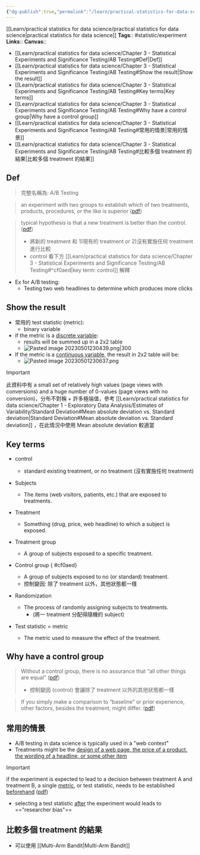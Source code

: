 ```yaml
---
{"dg-publish":true,"permalink":"/learn/practical-statistics-for-data-science/chapter-3-statistical-experiments-and-significance-testing/ab-testing/"}
---
```


[[Learn/practical statistics for data science/practical statistics for data science\|practical statistics for data science]]
**Tags**:: #statistic/experiment
**Links**:: 
**Canvas**:: 

- [[Learn/practical statistics for data science/Chapter 3 - Statistical Experiments and Significance Testing/AB Testing#Def\|Def]]
- [[Learn/practical statistics for data science/Chapter 3 - Statistical Experiments and Significance Testing/AB Testing#Show the result\|Show the result]]
- [[Learn/practical statistics for data science/Chapter 3 - Statistical Experiments and Significance Testing/AB Testing#Key terms\|Key terms]]
- [[Learn/practical statistics for data science/Chapter 3 - Statistical Experiments and Significance Testing/AB Testing#Why have a control group\|Why have a control group]]
- [[Learn/practical statistics for data science/Chapter 3 - Statistical Experiments and Significance Testing/AB Testing#常用的情景\|常用的情景]]
- [[Learn/practical statistics for data science/Chapter 3 - Statistical Experiments and Significance Testing/AB Testing#比較多個 treatment 的結果\|比較多個 treatment 的結果]]

## Def

> 完整名稱為: A/B Testing

> an experiment with two groups to establish which of two treatments, products, procedures, or the like is superior ([pdf](zotero://open-pdf/library/items/XC4XLTB4?page=106&annotation=XUZBRLEQ))

> typical hypothesis is that a new treatment is better than the control. ([pdf](zotero://open-pdf/library/items/XC4XLTB4?page=106&annotation=24HIRA46))  
> 
> - 將新的 treatment 和 1)現有的 treatment or 2)沒有實施任何 treatment 進行比較
> - control 看下方 [[Learn/practical statistics for data science/Chapter 3 - Statistical Experiments and Significance Testing/AB Testing#^cf0aed\|key term: control]]  解釋

- Ex for A/B testing:
	- Testing two web headlines to determine which produces more clicks

## Show the result
- 常用的 test statistic (metric):
	- binary variable
- if the metric is a <u>discrete variable</u>:
	- results will be summed up in a 2x2 table
	- ![Pasted image 20230501230439.png|300](/img/user/@attachments/Pasted%20image%2020230501230439.png)
- If the metric is a <u>continuous variable</u>, the result in 2x2 table will be:
	- ![Pasted image 20230501230637.png](/img/user/@attachments/Pasted%20image%2020230501230637.png)

> [!important]
> 此資料中有 a small set of relatively high values (page views with conversions) and a huge number of 0-values (page views with no conversion)，分布不對稱 + 許多極端值，參考 [[Learn/practical statistics for data science/Chapter 1 - Exploratory Data Analysis/Estimates of Variability/Standard Deviation#Mean absolute deviation vs. Standard deviation\|Standard Deviation#Mean absolute deviation vs. Standard deviation]] ，在此情況中使用 Mean absolute deviation 較適當


## Key terms
- control
	- standard existing treatment, or no treatment (沒有實施任何 treatment)
- Subjects 
	- The items (web visitors, patients, etc.) that are exposed to treatments.
- Treatment
	- Something (drug, price, web headline) to which a subject is exposed.
- Treatment group 
	- A group of subjects exposed to a specific treatment.
- Control group 
{ #cf0aed}

	- A group of subjects exposed to no (or standard) treatment.
	- 控制變因: 除了 treatment 以外，其他狀態都一樣
- Randomization 
	- The process of randomly assigning subjects to treatments.
		- (將一 treatment 分配得隨機的 subject)
- Test statistic = metric
	- The metric used to measure the effect of the treatment.


## Why have a control group

> Without a control group, there is no assurance that “all other things are equal” ([pdf](zotero://open-pdf/library/items/XC4XLTB4?page=108&annotation=8CXCJ27Y))
> - 控制變因 (control) 會讓除了 treatment 以外的其他狀態都一樣

> If you simply make a comparison to “baseline” or prior experience, other factors, besides the treatment, might differ. ([pdf](zotero://open-pdf/library/items/XC4XLTB4?page=109&annotation=KNXCZAGY))


## 常用的情景

- A/B testing in data science is typically used in a "web context"
- Treatments might be the <u>design of a web page, the price of a product, the wording of a headline, or some other item</u>

> [!important] 
> if the experiment is expected to lead to a decision between treatment A and treatment B, a single <u>metric</u>, or test statistic, needs to be established <u>beforehand</u> ([pdf](zotero://open-pdf/library/items/XC4XLTB4?page=109&annotation=F4JIMH28))

- selecting a test statistic <u>after</u> the experiment would leads to =="researcher bias"==


## 比較多個 treatment 的結果
- 可以使用 [[Multi-Arm Bandit\|Multi-Arm Bandit]]
